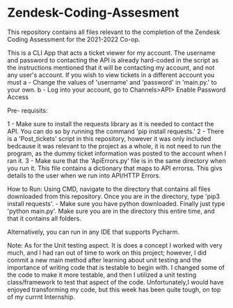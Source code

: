 # Zendesk-Coding-Assesment
This repository contains all files relevant to the completion of the Zendesk Coding Assessment for the 2021-2022 Co-op.

This is a CLI App that acts a ticket viewer for my account. The username and password to contacting the API is already hard-coded in the script as the instructions mentioned that it will be contacting my account, and not any user's account. If you wish to view tickets in a different account you must
a - Change the values of 'username' and 'password' in 'main.py.' to your own.
b - Log into your account, go to Channels>API> Enable Password Access

Pre- requisits:

1 - Make sure to install the requests library as it is needed to contact the API. You can do so by running the command 'pip install requests.'
2 - There is a 'Post_tickets' script in this repository, however it was only included bedcause it was relevant to the project as a whole, it is not need to run the program, 
as the dummy ticket information was posted to the account when I ran it.
3 - Make sure that the 'ApiErrors.py' file is in the same directory when you run it. This file contains a dictionary that maps to API errorss. This givs details to the user when
we run into API/HTTP Errors.

How to Run: Using CMD, navigate to the directory that contains all files downloaded from this repository. Once you are in the directory, type 'pip3 install requests'. - Make sure you have python downloaded. Finally just type 'python main.py'. Make sure you are in the directory this entire time, and that it contains all folders.

Alternatively, you can run in any IDE that supports Pycharm.


Note: As for the Unit testing aspect. It is does a concept I worked with very much, and I had ran out of time to work on this project; however, I did commit a new main method after learning about unit testing and the importance of writing code that is testable to begin with. I changed some of the code to make it more testable, and then I utilized a unit testing class/framework to test that aspect of the code. Unfortunately,I would have enjoyed transforming my code, but this week has been quite tough, on top of my currnt Internship.
